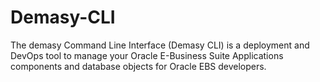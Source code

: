 # Demasy-CLI
  The demasy Command Line Interface (Demasy CLI) is a deployment and DevOps tool to manage your Oracle E-Business Suite Applications components and database objects for Oracle EBS developers. 
